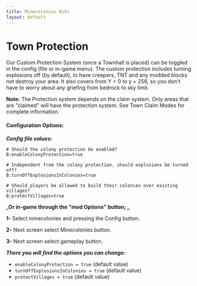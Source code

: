 ```yaml
---
title: Minecolonies Wiki
layout: default
---
```

# Town Protection

Our Custom Protection System (once a Townhall is placed) can be toggled in the config (file or in-game menu).
The custom protection includes turning explosions off (by default), to have creepers, TNT and any modded blocks not destroy your area.
It also covers from Y = 0 to y = 256, so you don't have to worry about any griefing from bedrock to sky limit.

**Note:** The Protection system depends on the claim system. Only areas that are "claimed" will have the protection system. See Town Claim Modes for complete information.

#### Configuration Options:

**_Config file values:_**

```
# Should the colony protection be enabled?
B:enableColonyProtection=true
```

```
# Independent from the colony protection, should explosions be turned off?
B:turnOffExplosionsInColonies=true
```

```
# Should players be allowed to build their colonies over existing villages?
B:protectVillages=true
```

**_Or in-game through the "mod Options" button; _**

**1-** Select minecolonies and pressing the Config button.

**2-** Next screen select Minecolonies button.

**3-** Next screen select gameplay button.

**_There you will find the options you can change:_**

* `enableColonyProtection = true` (default value)
* `turnOffExplosionsInColonies = true` (default value)
* `protectVillages = true` (default value)
